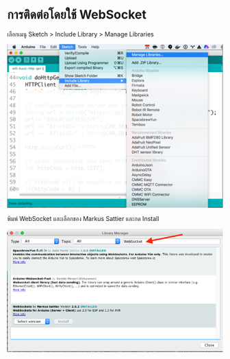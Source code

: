 # การติดต่อโดยใช้ WebSocket

เลือกเมนู Sketch > Include Library > Manage Libraries

![](arduino-manage-libraries.png)

พิมพ์ WebSocket และเลือกของ Markus Sattier และกด Install

![](install-websocket.png)